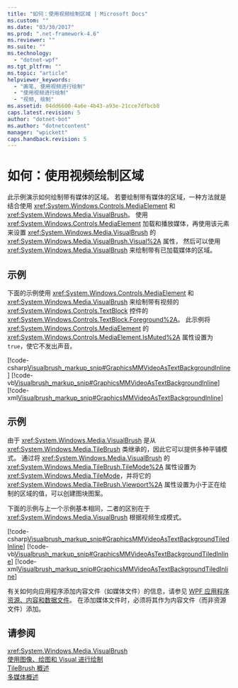 ```yaml
---
title: "如何：使用视频绘制区域 | Microsoft Docs"
ms.custom: ""
ms.date: "03/30/2017"
ms.prod: ".net-framework-4.6"
ms.reviewer: ""
ms.suite: ""
ms.technology: 
  - "dotnet-wpf"
ms.tgt_pltfrm: ""
ms.topic: "article"
helpviewer_keywords: 
  - "画笔, 使用视频进行绘制"
  - "使用视频进行绘制"
  - "视频, 绘制"
ms.assetid: 04dd6600-4a6e-4b43-a93e-21cce7dfbcb8
caps.latest.revision: 5
author: "dotnet-bot"
ms.author: "dotnetcontent"
manager: "wpickett"
caps.handback.revision: 5
---
```

# 如何：使用视频绘制区域
此示例演示如何绘制带有媒体的区域。  若要绘制带有媒体的区域，一种方法就是结合使用 <xref:System.Windows.Controls.MediaElement> 和 <xref:System.Windows.Media.VisualBrush>。  使用 <xref:System.Windows.Controls.MediaElement> 加载和播放媒体，再使用该元素来设置 <xref:System.Windows.Media.VisualBrush> 的 <xref:System.Windows.Media.VisualBrush.Visual%2A> 属性，  然后可以使用 <xref:System.Windows.Media.VisualBrush> 来绘制带有已加载媒体的区域。  
  
## 示例  
 下面的示例使用 <xref:System.Windows.Controls.MediaElement> 和 <xref:System.Windows.Media.VisualBrush> 来绘制带有视频的 <xref:System.Windows.Controls.TextBlock> 控件的 <xref:System.Windows.Controls.TextBlock.Foreground%2A>。  此示例将 <xref:System.Windows.Controls.MediaElement> 的 <xref:System.Windows.Controls.MediaElement.IsMuted%2A> 属性设置为 `true`，使它不发出声音。  
  
 [!code-csharp[Visualbrush_markup_snip#GraphicsMMVideoAsTextBackgroundInline](../../../../samples/snippets/csharp/VS_Snippets_Wpf/visualbrush_markup_snip/CSharp/PaintWithVideoExample.cs#graphicsmmvideoastextbackgroundinline)]
 [!code-vb[Visualbrush_markup_snip#GraphicsMMVideoAsTextBackgroundInline](../../../../samples/snippets/visualbasic/VS_Snippets_Wpf/visualbrush_markup_snip/visualbasic/paintwithvideoexample.vb#graphicsmmvideoastextbackgroundinline)]
 [!code-xml[Visualbrush_markup_snip#GraphicsMMVideoAsTextBackgroundInline](../../../../samples/snippets/xaml/VS_Snippets_Wpf/visualbrush_markup_snip/XAML/PaintWithVideoExample.xaml#graphicsmmvideoastextbackgroundinline)]  
  
## 示例  
 由于 <xref:System.Windows.Media.VisualBrush> 是从 <xref:System.Windows.Media.TileBrush> 类继承的，因此它可以提供多种平铺模式。  通过将 <xref:System.Windows.Media.VisualBrush> 的 <xref:System.Windows.Media.TileBrush.TileMode%2A> 属性设置为 <xref:System.Windows.Media.TileMode>，并将它的 <xref:System.Windows.Media.TileBrush.Viewport%2A> 属性设置为小于正在绘制的区域的值，可以创建图块图案。  
  
 下面的示例与上一个示例基本相同，二者的区别在于 <xref:System.Windows.Media.VisualBrush> 根据视频生成模式。  
  
 [!code-csharp[Visualbrush_markup_snip#GraphicsMMVideoAsTextBackgroundTiledInline](../../../../samples/snippets/csharp/VS_Snippets_Wpf/visualbrush_markup_snip/CSharp/PaintWithVideoExample.cs#graphicsmmvideoastextbackgroundtiledinline)]
 [!code-vb[Visualbrush_markup_snip#GraphicsMMVideoAsTextBackgroundTiledInline](../../../../samples/snippets/visualbasic/VS_Snippets_Wpf/visualbrush_markup_snip/visualbasic/paintwithvideoexample.vb#graphicsmmvideoastextbackgroundtiledinline)]
 [!code-xml[Visualbrush_markup_snip#GraphicsMMVideoAsTextBackgroundTiledInline](../../../../samples/snippets/xaml/VS_Snippets_Wpf/visualbrush_markup_snip/XAML/PaintWithVideoExample.xaml#graphicsmmvideoastextbackgroundtiledinline)]  
  
 有关如何向应用程序添加内容文件（如媒体文件）的信息，请参见 [WPF 应用程序资源、内容和数据文件](../../../../docs/framework/wpf/app-development/wpf-application-resource-content-and-data-files.md)。  在添加媒体文件时，必须将其作为内容文件（而非资源文件）添加。  
  
## 请参阅  
 <xref:System.Windows.Media.VisualBrush>   
 [使用图像、绘图和 Visual 进行绘制](../../../../docs/framework/wpf/graphics-multimedia/painting-with-images-drawings-and-visuals.md)   
 [TileBrush 概述](../../../../docs/framework/wpf/graphics-multimedia/tilebrush-overview.md)   
 [多媒体概述](../../../../docs/framework/wpf/graphics-multimedia/multimedia-overview.md)